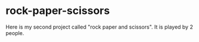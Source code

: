 # rock-paper-scissors

Here is my second project called "rock paper and scissors". It is played by 2 people.
